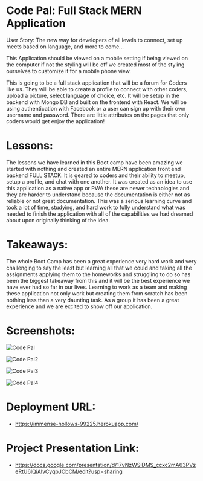 # Code Pal: Full Stack MERN Application

User Story: The new way for developers of all levels to connect, set up meets based on language, and more to come...

This Application should be viewed on a mobile setting if being viewed on the computer if not the styling will be off we created most of the styling ourselves to customize it for a mobile phone view. 

This is going to be a full stack application that will be a forum for Coders like us. They will be able to create a profile to connect with other coders, upload a picture, select language of choice, etc. It will be setup in the backend with Mongo DB and built on the frontend with React. We will be using authentication with Facebook or a user can sign up with their own username and password. There are little attributes on the pages that only coders would get enjoy the application!

# Lessons:

The lessons we have learned in this Boot camp have been amazing we started with nothing and created an entire MERN application front end backend FULL STACK. It is geared to coders and their ability to meetup, setup a profile, and chat with one another. It was created as an idea to use this application as a native app or PWA these are newer technologies and they are harder to understand because the documentation is either not as reliable or not great documentation. This was a serious learning curve and took a lot of time, studying, and hard work to fully understand what was needed to finish the application with all of the capabilities we had dreamed about upon originally thinking of the idea. 

# Takeaways:

The whole Boot Camp has been a great experience very hard work and very challenging to say the least but learning all that we could and taking all the assignments applying them to the homeworks and struggling to do so has been the biggest takeaway from this and it will be the best experience we have ever had so far in our lives. Learning to work as a team and making these application not only work but creating them from scratch has been nothing less than a very daunting task. As a group it has been a great experience and we are excited to show off our application. 

# Screenshots:

![Code Pal](https://user-images.githubusercontent.com/73844796/119910929-427bbc80-bf26-11eb-8932-552c7a07cbc0.png)

![Code Pal2](https://user-images.githubusercontent.com/73844796/119910930-427bbc80-bf26-11eb-83ec-84882463407f.png)

![Code Pal3](https://user-images.githubusercontent.com/73844796/119910931-427bbc80-bf26-11eb-8f49-d940c76351bd.png)

![Code Pal4](https://user-images.githubusercontent.com/73844796/119910928-41e32600-bf26-11eb-8b3c-1d7d984781fd.png)

# Deployment URL:

* https://immense-hollows-99225.herokuapp.com/

# Project Presentation Link:

* https://docs.google.com/presentation/d/17vNzWSiDMS_ccxc2mA63PVzeRtU6lQiAlvCyqpJCbCM/edit?usp=sharing

